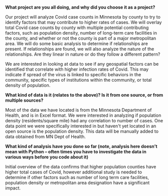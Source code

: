 **What project are you all doing, and why did you choose it as a project?**

Our project will analyze Covid case counts in Minnesota by county to try to identify factors that may contribute to higher rates of cases.  We will overlay total Covid case counts by county with multiple potential contributing factors, such as population density, number of long-term care facilities in the county, and whether or not the county is part of a major metropolitan area. We will do some basic analysis to determine if relationships are present. If relationships are found, we will also analyze the nature of the relationships.  Are they linear in nature or do they follow a different pattern?

We are interested in looking at data to see if any geospatial factors can be identified that correlate with higher infection rates of Covid.  This may indicate if spread of the virus is linked to specific behaviors in the community, specific types of institutions within the community, or total density of population.

**What kind of data is it (relates to the above)? Is it from one source, or from multiple sources?**

Most of the data we have located is from the Minnesota Department of Health, and is in Excel format. We were interested in analyzing if population density (residents/square mile) had any correlation to number of cases.  One data point we were specifically interested in but haven't yet located in an open source is the population density. This data will be manually added to data obtained from MN Dept of Health.

**What kind of analysis have you done so far (note, analysis here doesn’t mean with Python – often times you have to investigate the data in various ways before you code about it)**

Initial overview of the data confirms that higher population counties have higher total cases of Covid, however additional study is needed to determine if other factors such as number of long term care facilities, population density or metropolitan area designation have a significant impact.
